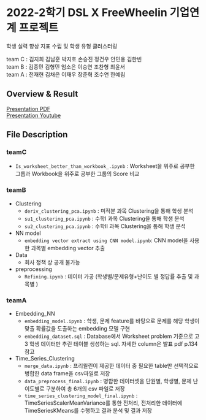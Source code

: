 # 2022-2학기 DSL X FreeWheelin 기업연계 프로젝트

학생 실력 향상 지표 수립 및 학생 유형 클러스터링

team C : 김지희 김남훈 박지호 손승진 정건우 안민용 김한빈<br>
team B : 김종민 김형민 엄소은 이승연 조찬형 최윤서<br>
team A : 전재현 김채은 이재우 장준혁 조수연 한예림

## Overview & Result

[Presentation PDF](https://github.com/DataScience-Lab-Yonsei/DSL-22-2-Final-Project-FreeWheelin/blob/main/final_pdf/22-2_DSL_FREEWHEELIN_.pdf)<br>
[Presentation Youtube](https://www.youtube.com/watch?v=FQhV5c-cpL8&t=2127s)



## File Description
### teamC
- `Is_worksheet_better_than_workbook_.ipynb` : Worksheet을 위주로 공부한 그룹과 Workbook을 위주로 공부한 그룹의 Score 비교
### teamB
- Clustering
  - `deriv_clustering_pca.ipynb` : 미적분 과목 Clustering을 통해 학생 분석
  - `su1_clustering_pca.ipynb` : 수학I 과목 Clustering을 통해 학생 분석
  - `su2_clustering_pca.ipynb` : 수학II 과목 Clustering을 통해 학생 분석
- NN model
  - `embedding vector extract using CNN model.ipynb`: CNN model을 사용한 과목별 embedding vector 추출
- Data 
  - 회사 정책 상 공개 불가능
- preprocessing
  - `Refining.ipynb` : 데이터 가공 (학생별/문제유형+난이도 별 정답률 추출 및 과목별 )

### teamA
- Embedding_NN
  - `embedding_model.ipynb` : 학생, 문제 feature를 바탕으로 문제를 해당 학생이 맞출 확률값을 도출하는 embedding 모델 구현
  - `embedding_dataset.sql` : Database에서 Worksheet problem 기준으로 고3 학생 데이터만 추린 테이블 생성하는 sql. 자세한 column은 발표 pdf p.134 참고
- Time_Series_Clustering
  - `merge_data.ipynb` : 프리윌린이 제공한 데이터 중 필요한 table만 선택적으로 병합한 data frame을 csv파일로 저장
  - `data_preprocess_final.ipynb` : 병합한 데이터셋을 단원별, 학생별, 문제 난이도별로 구분하여 총 6개의 csv 파일로 저장
  - `time_series_clustering_model_final.ipynb` : TimeSeriesScalerMeanVariance를 통한 전처리, 전처리한 데이터에 TimeSeriesKMeans를 수행하고 결과 분석 및 결과 저장
